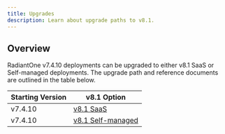 ```yaml
---
title: Upgrades
description: Learn about upgrade paths to v8.1.
---
```


## Overview

RadiantOne v7.4.10 deployments can be upgraded to either v8.1 SaaS or Self-managed deployments. The upgrade path and reference documents are outlined in the table below.

Starting Version	| v8.1 Option 
-|-
v7.4.10  	| [v8.1 SaaS](/../v7.4/upgrade-guides/upgrade74-81)
v7.4.10  	| [v8.1 Self-managed](/../v7.4/upgrade-guides/upgrade74-81sm)

